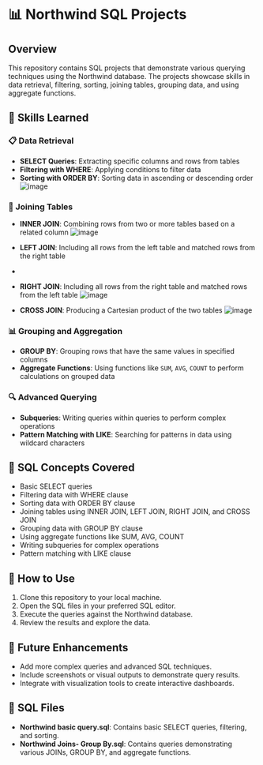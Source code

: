 # 📊 Northwind SQL Projects

## Overview

This repository contains SQL projects that demonstrate various querying techniques using the Northwind database. The projects showcase skills in data retrieval, filtering, sorting, joining tables, grouping data, and using aggregate functions.

## 🧠 Skills Learned

### 📋 Data Retrieval
- **SELECT Queries**: Extracting specific columns and rows from tables
- **Filtering with WHERE**: Applying conditions to filter data
- **Sorting with ORDER BY**: Sorting data in ascending or descending order
![image](https://github.com/user-attachments/assets/faad4623-d400-4f58-b829-879ae0537d4b)




### 🔗 Joining Tables
- **INNER JOIN**: Combining rows from two or more tables based on a related column
![image](https://github.com/user-attachments/assets/2b3de1ab-4d71-44c3-b4cf-cc4818163145)

- **LEFT JOIN**: Including all rows from the left table and matched rows from the right table
- 
- **RIGHT JOIN**: Including all rows from the right table and matched rows from the left table
![image](https://github.com/user-attachments/assets/fba43cc9-df12-4558-88eb-345099e211ba)


- **CROSS JOIN**: Producing a Cartesian product of the two tables
![image](https://github.com/user-attachments/assets/dc94a194-775c-45ca-8417-f27190953fa0)



### 📊 Grouping and Aggregation
- **GROUP BY**: Grouping rows that have the same values in specified columns
- **Aggregate Functions**: Using functions like `SUM`, `AVG`, `COUNT` to perform calculations on grouped data

### 🔍 Advanced Querying
- **Subqueries**: Writing queries within queries to perform complex operations
- **Pattern Matching with LIKE**: Searching for patterns in data using wildcard characters

## 📁 SQL Concepts Covered

- Basic SELECT queries
- Filtering data with WHERE clause
- Sorting data with ORDER BY clause
- Joining tables using INNER JOIN, LEFT JOIN, RIGHT JOIN, and CROSS JOIN
- Grouping data with GROUP BY clause
- Using aggregate functions like SUM, AVG, COUNT
- Writing subqueries for complex operations
- Pattern matching with LIKE clause

## 🚀 How to Use

1. Clone this repository to your local machine.
2. Open the SQL files in your preferred SQL editor.
3. Execute the queries against the Northwind database.
4. Review the results and explore the data.

## 📌 Future Enhancements

- Add more complex queries and advanced SQL techniques.
- Include screenshots or visual outputs to demonstrate query results.
- Integrate with visualization tools to create interactive dashboards.

## 📄 SQL Files

- **Northwind basic query.sql**: Contains basic SELECT queries, filtering, and sorting.
- **Northwind Joins- Group By.sql**: Contains queries demonstrating various JOINs, GROUP BY, and aggregate functions.
